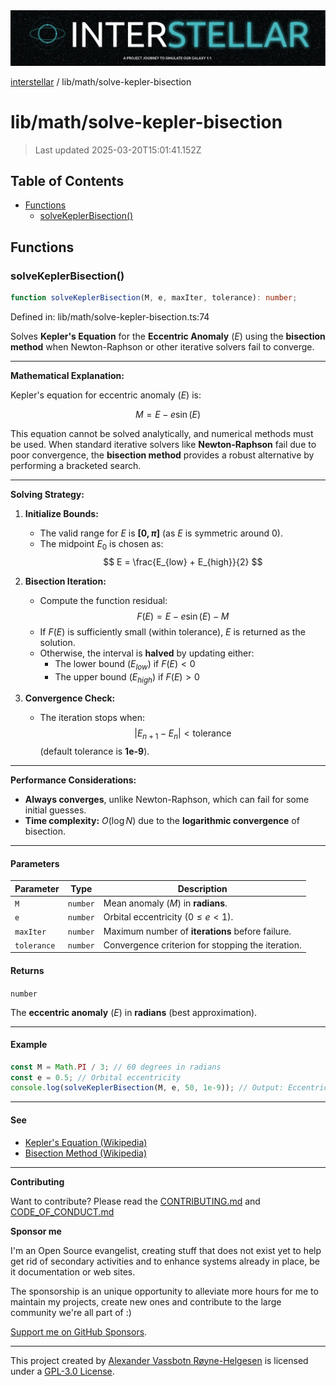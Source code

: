 <div><img alt="SPECCER logo" src="https://raw.githubusercontent.com/phun-ky/interstellar/main/public/interstellar-header.png" style="max-height:120px;"/></div>

[interstellar](../../README.md) / lib/math/solve-kepler-bisection

# lib/math/solve-kepler-bisection

> Last updated 2025-03-20T15:01:41.152Z

## Table of Contents

- [Functions](#functions)
  - [solveKeplerBisection()](#solvekeplerbisection)

## Functions

### solveKeplerBisection()

```ts
function solveKeplerBisection(M, e, maxIter, tolerance): number;
```

Defined in: lib/math/solve-kepler-bisection.ts:74

Solves **Kepler's Equation** for the **Eccentric Anomaly** ($E$) using the
**bisection method** when Newton-Raphson or other iterative solvers fail to
converge.

---

**Mathematical Explanation:**

Kepler's equation for eccentric anomaly ($E$) is:

$$
M = E - e \sin(E)
$$

This equation cannot be solved analytically, and numerical methods must be used.
When standard iterative solvers like **Newton-Raphson** fail due to poor
convergence, the **bisection method** provides a robust alternative by
performing a bracketed search.

---

**Solving Strategy:**

1. **Initialize Bounds:**

   - The valid range for $E$ is **$[0, \pi]$** (as $E$ is symmetric around 0).
   - The midpoint $E_0$ is chosen as:
     $$
     E = \frac{E_{low} + E_{high}}{2}
     $$

2. **Bisection Iteration:**

   - Compute the function residual:
     $$
     F(E) = E - e \sin(E) - M
     $$
   - If $F(E)$ is sufficiently small (within tolerance), $E$ is returned as the
     solution.
   - Otherwise, the interval is **halved** by updating either:
     - The lower bound ($E_{low}$) if $F(E) < 0$
     - The upper bound ($E_{high}$) if $F(E) > 0$

3. **Convergence Check:**
   - The iteration stops when:
     $$
     |E_{n+1} - E_n| < \text{tolerance}
     $$
     (default tolerance is **1e-9**).

---

**Performance Considerations:**

- **Always converges**, unlike Newton-Raphson, which can fail for some initial
  guesses.
- **Time complexity:** $O(\log N)$ due to the **logarithmic convergence** of
  bisection.

---

#### Parameters

| Parameter   | Type     | Description                                       |
| ----------- | -------- | ------------------------------------------------- |
| `M`         | `number` | Mean anomaly ($M$) in **radians**.                |
| `e`         | `number` | Orbital eccentricity ($0 \leq e < 1$).            |
| `maxIter`   | `number` | Maximum number of **iterations** before failure.  |
| `tolerance` | `number` | Convergence criterion for stopping the iteration. |

#### Returns

`number`

The **eccentric anomaly** ($E$) in **radians** (best approximation).

---

#### Example

```ts
const M = Math.PI / 3; // 60 degrees in radians
const e = 0.5; // Orbital eccentricity
console.log(solveKeplerBisection(M, e, 50, 1e-9)); // Output: Eccentric anomaly in radians
```

---

#### See

- [Kepler's Equation (Wikipedia)](https://en.wikipedia.org/wiki/Kepler%27s_equation)
- [Bisection Method (Wikipedia)](https://en.wikipedia.org/wiki/Bisection_method)

---

**Contributing**

Want to contribute? Please read the
[CONTRIBUTING.md](https://github.com/phun-ky/interstellar/blob/main/CONTRIBUTING.md)
and
[CODE_OF_CONDUCT.md](https://github.com/phun-ky/interstellar/blob/main/CODE_OF_CONDUCT.md)

**Sponsor me**

I'm an Open Source evangelist, creating stuff that does not exist yet to help
get rid of secondary activities and to enhance systems already in place, be it
documentation or web sites.

The sponsorship is an unique opportunity to alleviate more hours for me to
maintain my projects, create new ones and contribute to the large community
we're all part of :)

[Support me on GitHub Sponsors](https://github.com/sponsors/phun-ky).

---

This project created by [Alexander Vassbotn Røyne-Helgesen](http://phun-ky.net)
is licensed under a
[GPL-3.0 License](https://choosealicense.com/licenses/gpl-3.0/).
